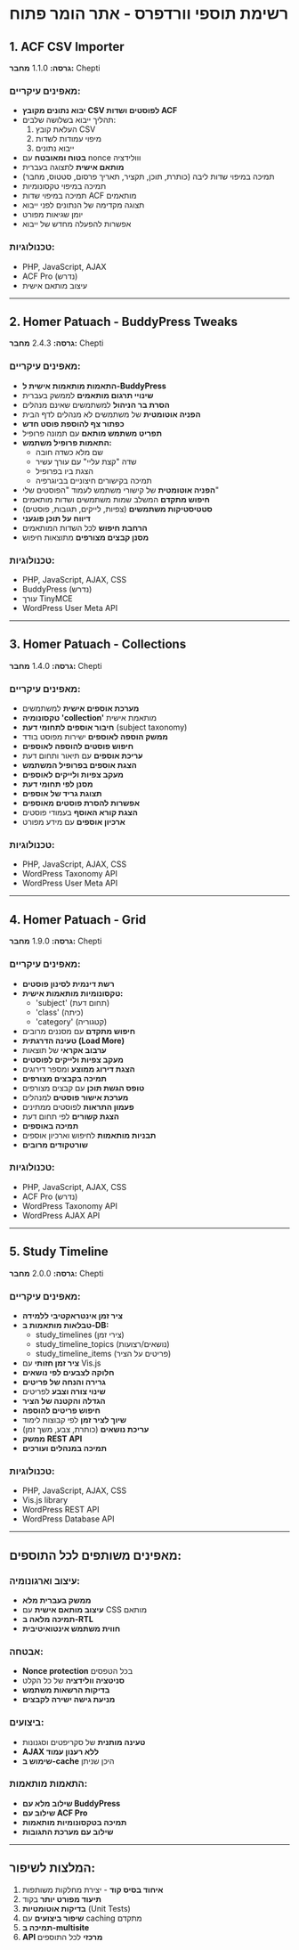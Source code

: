 # רשימת תוספי וורדפרס - אתר הומר פתוח

## 1. ACF CSV Importer
**גרסה:** 1.1.0
**מחבר:** Chepti

### מאפינים עיקריים:
- **יבוא נתונים מקובץ CSV לפוסטים ושדות ACF**
- תהליך ייבוא בשלושה שלבים:
  1. העלאת קובץ CSV
  2. מיפוי עמודות לשדות
  3. ייבוא נתונים
- **בטוח ומאובטח** עם nonce ווולידציה
- **מותאם אישית** לתצוגה בעברית
- תמיכה במיפוי שדות ליבה (כותרת, תוכן, תקציר, תאריך פרסום, סטטוס, מחבר)
- תמיכה במיפוי טקסונומיות
- תמיכה במיפוי שדות ACF מותאמים
- תצוגה מקדימה של הנתונים לפני ייבוא
- יומן שגיאות מפורט
- אפשרות להפעלה מחדש של ייבוא

### טכנולוגיות:
- PHP, JavaScript, AJAX
- ACF Pro (נדרש)
- עיצוב מותאם אישית

---

## 2. Homer Patuach - BuddyPress Tweaks
**גרסה:** 2.4.3
**מחבר:** Chepti

### מאפינים עיקריים:
- **התאמות מותאמות אישית ל-BuddyPress**
- **שינויי תרגום מותאמים** לממשק בעברית
- **הסרת בר הניהול** למשתמשים שאינם מנהלים
- **הפניה אוטומטית** של משתמשים לא מנהלים לדף הבית
- **כפתור צף להוספת פוסט חדש**
- **תפריט משתמש מותאם** עם תמונה פרופיל
- **התאמות פרופיל משתמש:**
  - שם מלא כשדה חובה
  - שדה "קצת עליי" עם עורך עשיר
  - הצגת ביו בפרופיל
  - תמיכה בקישורים חיצוניים בביוגרפיה
- **הפניה אוטומטית** של קישורי משתמש לעמוד "הפוסטים שלי"
- **חיפוש מתקדם** המשלב שמות משתמשים ושדות מותאמים
- **סטטיסטיקות משתמשים** (צפיות, לייקים, תגובות, פוסטים)
- **דיווח על תוכן פוגעני**
- **הרחבת חיפוש** לכל השדות המותאמים
- **מסנן קבצים מצורפים** מתוצאות חיפוש

### טכנולוגיות:
- PHP, JavaScript, AJAX, CSS
- BuddyPress (נדרש)
- עורך TinyMCE
- WordPress User Meta API

---

## 3. Homer Patuach - Collections
**גרסה:** 1.4.0
**מחבר:** Chepti

### מאפינים עיקריים:
- **מערכת אוספים אישית** למשתמשים
- **טקסונומיה 'collection'** מותאמת אישית
- **חיבור אוספים לתחומי דעת** (subject taxonomy)
- **ממשק הוספה לאוספים** ישירות מפוסט בודד
- **חיפוש פוסטים להוספה לאוספים**
- **עריכת אוספים** עם תיאור ותחום דעת
- **הצגת אוספים בפרופיל המשתמש**
- **מעקב צפיות ולייקים לאוספים**
- **מסנן לפי תחומי דעת**
- **תצוגת גריד של אוספים**
- **אפשרות להסרת פוסטים מאוספים**
- **הצגת קורא האוסף** בעמודי פוסטים
- **ארכיון אוספים** עם מידע מפורט

### טכנולוגיות:
- PHP, JavaScript, AJAX, CSS
- WordPress Taxonomy API
- WordPress User Meta API

---

## 4. Homer Patuach - Grid
**גרסה:** 1.9.0
**מחבר:** Chepti

### מאפינים עיקריים:
- **רשת דינמית לסינון פוסטים**
- **טקסונומיות מותאמות אישית:**
  - 'subject' (תחום דעת)
  - 'class' (כיתה)
  - 'category' (קטגוריה)
- **חיפוש מתקדם** עם מסננים מרובים
- **טעינה הדרגתית (Load More)**
- **ערבוב אקראי** של תוצאות
- **מעקב צפיות ולייקים לפוסטים**
- **הצגת דירוג ממוצע** ומספר דירוגים
- **תמיכה בקבצים מצורפים**
- **טופס הגשת תוכן** עם קבצים מצורפים
- **מערכת אישור פוסטים** למנהלים
- **פעמון התראות** לפוסטים ממתינים
- **הצגת קשורים** לפי תחום דעת
- **תמיכה באוספים**
- **תבניות מותאמות** לחיפוש וארכיון אוספים
- **שורטקודים מרובים**

### טכנולוגיות:
- PHP, JavaScript, AJAX, CSS
- ACF Pro (נדרש)
- WordPress Taxonomy API
- WordPress AJAX API

---

## 5. Study Timeline
**גרסה:** 2.0.0
**מחבר:** Chepti

### מאפינים עיקריים:
- **ציר זמן אינטראקטיבי ללמידה**
- **טבלאות מותאמות ב-DB:**
  - study_timelines (צירי זמן)
  - study_timeline_topics (נושאים/רצועות)
  - study_timeline_items (פריטים על הציר)
- **ציר זמן חזותי** עם Vis.js
- **חלוקה לצבעים לפי נושאים**
- **גרירה והנחה של פריטים**
- **שינוי צורה וצבע** לפריטים
- **הגדלה והקטנה של הציר**
- **חיפוש פריטים להוספה**
- **שיוך לציר זמן** לפי קבוצות לימוד
- **עריכת נושאים** (כותרת, צבע, משך זמן)
- **ממשק REST API**
- **תמיכה במנהלים ועורכים**

### טכנולוגיות:
- PHP, JavaScript, AJAX, CSS
- Vis.js library
- WordPress REST API
- WordPress Database API

---

## מאפינים משותפים לכל התוספים:

### עיצוב וארגונומיה:
- **ממשק בעברית מלא**
- **עיצוב מותאם אישית** עם CSS מותאם
- **תמיכה מלאה ב-RTL**
- **חווית משתמש אינטואיטיבית**

### אבטחה:
- **Nonce protection** בכל הטפסים
- **סניטציה וולידציה** של כל הקלט
- **בדיקות הרשאות משתמש**
- **מניעת גישה ישירה לקבצים**

### ביצועים:
- **טעינה מותנית** של סקריפטים וסגנונות
- **AJAX ללא רענון עמוד**
- **שימוש ב-cache** היכן שניתן

### התאמות מותאמות:
- **שילוב מלא עם BuddyPress**
- **שילוב עם ACF Pro**
- **תמיכה בטקסונומיות מותאמות**
- **שילוב עם מערכת התגובות**

---

## המלצות לשיפור:

1. **איחוד בסיס קוד** - יצירת מחלקות משותפות
2. **תיעוד מפורט יותר** בקוד
3. **בדיקות אוטומטיות** (Unit Tests)
4. **שיפור ביצועים** עם caching מתקדם
5. **תמיכה ב-multisite**
6. **API מרכזי** לכל התוספים
